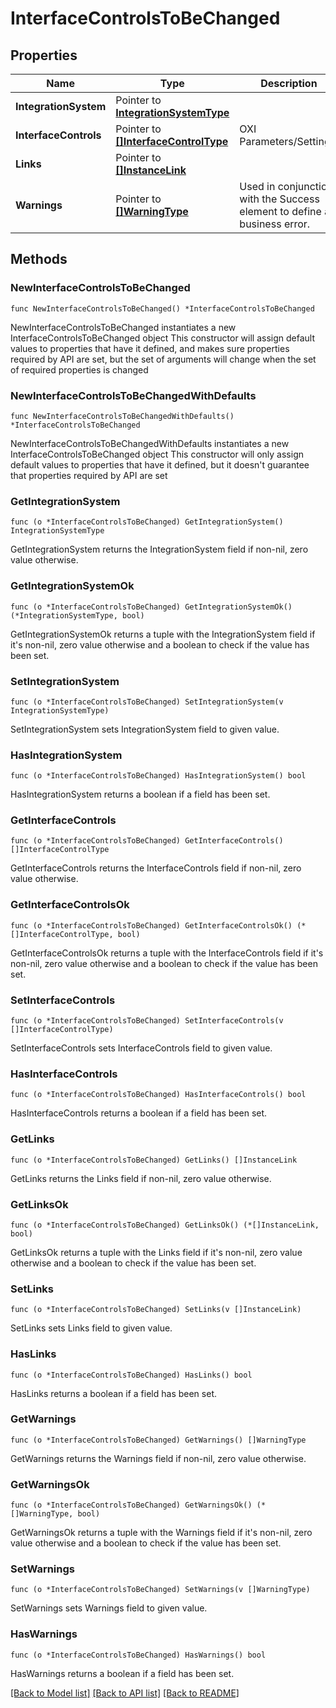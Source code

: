 # InterfaceControlsToBeChanged

## Properties

Name | Type | Description | Notes
------------ | ------------- | ------------- | -------------
**IntegrationSystem** | Pointer to [**IntegrationSystemType**](IntegrationSystemType.md) |  | [optional] 
**InterfaceControls** | Pointer to [**[]InterfaceControlType**](InterfaceControlType.md) | OXI Parameters/Settings. | [optional] 
**Links** | Pointer to [**[]InstanceLink**](InstanceLink.md) |  | [optional] 
**Warnings** | Pointer to [**[]WarningType**](WarningType.md) | Used in conjunction with the Success element to define a business error. | [optional] 

## Methods

### NewInterfaceControlsToBeChanged

`func NewInterfaceControlsToBeChanged() *InterfaceControlsToBeChanged`

NewInterfaceControlsToBeChanged instantiates a new InterfaceControlsToBeChanged object
This constructor will assign default values to properties that have it defined,
and makes sure properties required by API are set, but the set of arguments
will change when the set of required properties is changed

### NewInterfaceControlsToBeChangedWithDefaults

`func NewInterfaceControlsToBeChangedWithDefaults() *InterfaceControlsToBeChanged`

NewInterfaceControlsToBeChangedWithDefaults instantiates a new InterfaceControlsToBeChanged object
This constructor will only assign default values to properties that have it defined,
but it doesn't guarantee that properties required by API are set

### GetIntegrationSystem

`func (o *InterfaceControlsToBeChanged) GetIntegrationSystem() IntegrationSystemType`

GetIntegrationSystem returns the IntegrationSystem field if non-nil, zero value otherwise.

### GetIntegrationSystemOk

`func (o *InterfaceControlsToBeChanged) GetIntegrationSystemOk() (*IntegrationSystemType, bool)`

GetIntegrationSystemOk returns a tuple with the IntegrationSystem field if it's non-nil, zero value otherwise
and a boolean to check if the value has been set.

### SetIntegrationSystem

`func (o *InterfaceControlsToBeChanged) SetIntegrationSystem(v IntegrationSystemType)`

SetIntegrationSystem sets IntegrationSystem field to given value.

### HasIntegrationSystem

`func (o *InterfaceControlsToBeChanged) HasIntegrationSystem() bool`

HasIntegrationSystem returns a boolean if a field has been set.

### GetInterfaceControls

`func (o *InterfaceControlsToBeChanged) GetInterfaceControls() []InterfaceControlType`

GetInterfaceControls returns the InterfaceControls field if non-nil, zero value otherwise.

### GetInterfaceControlsOk

`func (o *InterfaceControlsToBeChanged) GetInterfaceControlsOk() (*[]InterfaceControlType, bool)`

GetInterfaceControlsOk returns a tuple with the InterfaceControls field if it's non-nil, zero value otherwise
and a boolean to check if the value has been set.

### SetInterfaceControls

`func (o *InterfaceControlsToBeChanged) SetInterfaceControls(v []InterfaceControlType)`

SetInterfaceControls sets InterfaceControls field to given value.

### HasInterfaceControls

`func (o *InterfaceControlsToBeChanged) HasInterfaceControls() bool`

HasInterfaceControls returns a boolean if a field has been set.

### GetLinks

`func (o *InterfaceControlsToBeChanged) GetLinks() []InstanceLink`

GetLinks returns the Links field if non-nil, zero value otherwise.

### GetLinksOk

`func (o *InterfaceControlsToBeChanged) GetLinksOk() (*[]InstanceLink, bool)`

GetLinksOk returns a tuple with the Links field if it's non-nil, zero value otherwise
and a boolean to check if the value has been set.

### SetLinks

`func (o *InterfaceControlsToBeChanged) SetLinks(v []InstanceLink)`

SetLinks sets Links field to given value.

### HasLinks

`func (o *InterfaceControlsToBeChanged) HasLinks() bool`

HasLinks returns a boolean if a field has been set.

### GetWarnings

`func (o *InterfaceControlsToBeChanged) GetWarnings() []WarningType`

GetWarnings returns the Warnings field if non-nil, zero value otherwise.

### GetWarningsOk

`func (o *InterfaceControlsToBeChanged) GetWarningsOk() (*[]WarningType, bool)`

GetWarningsOk returns a tuple with the Warnings field if it's non-nil, zero value otherwise
and a boolean to check if the value has been set.

### SetWarnings

`func (o *InterfaceControlsToBeChanged) SetWarnings(v []WarningType)`

SetWarnings sets Warnings field to given value.

### HasWarnings

`func (o *InterfaceControlsToBeChanged) HasWarnings() bool`

HasWarnings returns a boolean if a field has been set.


[[Back to Model list]](../README.md#documentation-for-models) [[Back to API list]](../README.md#documentation-for-api-endpoints) [[Back to README]](../README.md)


